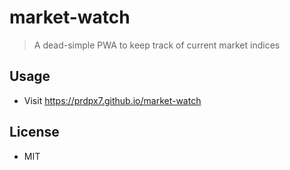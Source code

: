 
# market-watch
> A dead-simple PWA to keep track of current market indices
## Usage
* Visit https://prdpx7.github.io/market-watch

## License
* MIT
